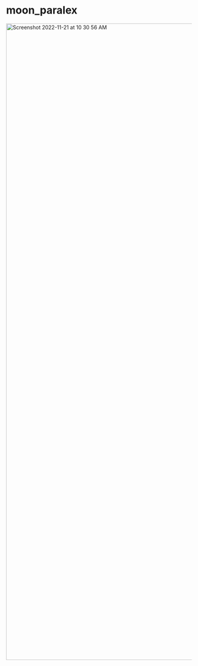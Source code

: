 # moon_paralex




<img width="1728" alt="Screenshot 2022-11-21 at 10 30 56 AM" src="https://user-images.githubusercontent.com/100484073/202969192-d1b97e30-0041-44c3-b62a-4bd0ef284e03.png">  
